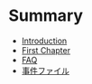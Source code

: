 # Summary

* [Introduction](README.md)
* [First Chapter](chapter1.md)
* [FAQ](faq.md)
* [事件ファイル](shi-jian-ji-neng.md)


